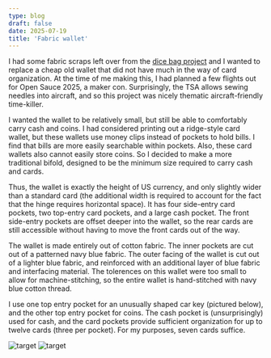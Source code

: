 ```yaml
---
type: blog
draft: false
date: 2025-07-19
title: 'Fabric wallet'
---
```


I had some fabric scraps left over from the [dice bag project](/hacks/dicebags)
and I wanted to replace a cheap old wallet that did not have much in the way of
card organization. At the time of me making this, I had planned a few flights
out for Open Sauce 2025, a maker con. Surprisingly, the TSA allows sewing
needles into aircraft, and so this project was nicely thematic
aircraft-friendly time-killer.

I wanted the wallet to be relatively small, but still be able to comfortably
carry cash and coins. I had considered printing out a ridge-style card wallet,
but these wallets use money clips instead of pockets to hold bills. I find that
bills are more easily searchable within pockets. Also, these card wallets also
cannot easily store coins. So I decided to make a more traditional bifold,
designed to be the minimum size required to carry cash and cards.

Thus, the wallet is exactly the height of US currency, and only slightly wider
than a standard card (the additional width is required to account for the fact
that the hinge requires horizontal space). It has four side-entry card pockets,
two top-entry card pockets, and a large cash pocket. The front side-entry
pockets are offset deeper into the wallet, so the rear cards are still
accessible without having to move the front cards out of the way.

The wallet is made entirely out of cotton fabric. The inner pockets are cut out
of a patterned navy blue fabric. The outer facing of the wallet is cut out of a
lighter blue fabric, and reinforced with an additional layer of blue fabric and
interfacing material. The tolerences on this wallet were too small to allow for
machine-stitching, so the entire wallet is hand-stitched with navy blue cotton
thread.

I use one top entry pocket for an unusually shaped car key (pictured below),
and the other top entry pocket for coins. The cash pocket is (unsurprisingly)
used for cash, and the card pockets provide sufficient organization for up to
twelve cards (three per pocket). For my purposes, seven cards suffice.


![target](open_wallet.jpg)
![target](closed_wallet.jpg)
